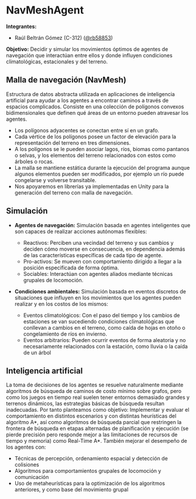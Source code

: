 # NavMeshAgent

**Integrantes:**
* Raúl Beltrán Gómez (C-312) ([@rb58853](https://github.com/rb58853))

**Objetivo:** Decidir y simular los movimientos óptimos de agentes de navegación que interactúan entre ellos y donde influyen condiciones climatológicas, estacionales y del terreno.

## Malla de navegación (NavMesh)
Estructura de datos abstracta utilizada en aplicaciones de inteligencia artificial para ayudar a los agentes a encontrar caminos a través de espacios complicados. Consiste en una colección de polígonos convexos bidimensionales que definen qué áreas de un entorno pueden atravesar los agentes.
* Los polígonos adyacentes se conectan entre sí en un grafo.
* Cada vértice de los polígonos posee un factor de elevación para la representación del terreno en tres dimensiones.
* A los polígonos se le pueden asociar lagos, ríos, biomas como pantanos o selvas, y los elementos del terreno relacionados con estos como árboles o rocas.
* La malla se mantiene estática durante la ejecución del programa aunque algunos elementos pueden ser modificados, por ejemplo un río puede congelarse y volverse transitable.
* Nos apoyaremos en librerías ya implementadas en Unity para la generación del terreno con malla de navegación.

## Simulación

* **Agentes de navegación:** Simulación basada en agentes inteligentes que son capaces de realizar acciones autónomas flexibles:
    * Reactivos: Perciben una vecindad del terreno y sus cambios y deciden cómo moverse en consecuencia, en dependencia además de las características específicas de cada tipo de agente.
    * Pro-activos: Se mueven con comportamiento dirigido a llegar a la posición especificada de forma óptima.
    * Sociables: Interactúan con agentes aliados mediante técnicas grupales de locomoción.

* **Condiciones ambientales:** Simulación basada en eventos discretos de situaciones que influyen en los movimientos que los agentes pueden realizar y en los costos de los mismos:          
    * Eventos climatológicos: Con el paso del tiempo y los cambios de estaciones se van sucediendo condiciones climatológicas que conllevan a cambios en el terreno, como caída de hojas en otoño o congelamiento de ríos en invierno.
    * Eventos arbitrarios: Pueden ocurrir eventos de forma aleatoria y no necesariamente relacionados con la estación, como lluvia o la caída de un árbol

## Inteligencia artificial
La toma de decisiones de los agentes se resuelve naturalmente mediante algoritmos de búsqueda de caminos de costo mínimo sobre grafos, pero como los juegos en tiempo real suelen tener entornos demasiado grandes y terrenos dinámicos, las estrategias básicas de búsqueda resultan inadecuadas. Por tanto planteamos como objetivo: Implementar y evaluar el comportamiento en distintos escenarios y con distintas heurísticas del algoritmo A*, así como algoritmos de búsqueda parcial que restringen la frontera de búsqueda en etapas alternadas de planificación y ejecución (se pierde precisión pero responde mejor a las limitaciones de recursos de tiempo y memoria) como Real-Time A*. También mejorar el desempeño de los agentes con:
* Técnicas de percepción, ordenamiento espacial y detección de colisiones
* Algoritmos para comportamientos grupales de locomoción y comunicación
* Uso de metaheurísticas para la optimización de los algoritmos anteriores, y como base del movimiento grupal
